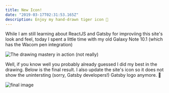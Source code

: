 ```yaml
---
title: New Icon!
date: "2019-03-17T02:31:53.165Z"
description: Enjoy my hand-drawn tiger icon 🐯
---
```


While I am still learning about ReactJS and Gatsby for improviing this site's look and feel, today I spent a little time with my old Galaxy Note 10.1 (which has the Wacom pen integration)

![The drawing mastery in action (not really)](https://lh3.googleusercontent.com/nMDnbrqhHUAPfFT-0y6kfUUWtONoRz4mIjx1bmypo3irZPgwa0kClqm8o-kYtR2sjxwjI-fc1GRfXvj7pQRA9O2NGPXs2P6k1UqvGdlv0TgGUBEWneoSyDdW5pmeFmYKdeIftysJ101oHTv0pfZ_4zQ_Ohp9Eqqz2XQIVrCv91hNWaHrz7-AdfDDGVc2n_DzohyA23NXGV_JQpoxpV-nlIKKNjHlma-4FWUZHbSviftcR9nKgIiTcslA3NJR3BW6sg3vu0yGz3IzYM1Um1Q5me6ISsyG4HQzT5q8hoFj_xNnz6B2tTZBE9E1GyNYqIMcvNp9C3PL7KF-QKJPqxcQjvKuvkepJwZ4DHoBnDfFVwQQKfSAZYGdn0_uQQuhxYJzdB0m_dS2Xrd8f_WGrnvYHaiNGjBOIMNLrAJaxosMmKl8Rhc5ePcwsvEdPPQ8yPz6WdU8b0zAhTm18MAZvL81TrEgJDHZMuENPGibMKYzQFO4YfV90Elr7un2iVRFJ9Uh3_p85G6X96dvB_n6p8zSYcBcj_kqXh_vrRAIK4oUIh1KQ-gBSPSzUiFXvIiLgXDprt1bmldSgnSXhmUPR1s2nyIB6LYHnRFq4ig3OrqMDozGyMfXusvqOL-0r_pAjRLz4twMYCy9TTuKFz4ttV-fRTS5u9M7LDPy=w1386-h923-no)

Well, if you know well you probably already guessed I did my best in the drawing. Below is the final result. I also update the site's icon so it does not show the unintersting (sorry, Gatsby developers!) Gatsby logo anymore. 🐯

![final image](https://lh3.googleusercontent.com/bUFy5zE78BwdsOKCQ6WJynOFK2Ix3rV9ZJcLbSLk90gy-ApNKsC5ylxvtwOM8Rq488Ad0z9Qf55V1yRdFFH_iX7xL5vF3zydH_HIrwRLn5lz6cSRSKK5aknTjXfIfziRTRkebEcIGLroPOyrQy1aCR4i9NcnRXmNI0FQFdFyZHzJxU-OpCx-XU2VOCVwnnL52gQSvkLKQrqGSZilduuJfeHul_jDu7vIteSLpqoIQicugSbJUzKiBGtIFFhC0Wj_mPxZRNVZvNOCPPVkWydkKlIFzbwqodwe5liIBbCDDVFdyPecK6nYsqqwG-NfF39SHHS26pwtoyvhJdeKyiTMJsgWGhRX7WqWGJEUpcd2f4NuO3yG80q3lLOq-s945BdHSl_HuAooGuPr3UqJ2ffEkh1eXtKnzVnzc_1zs4KsIRW3peWffKXrhQ6Um4EYYW3casDnRV7ljds2N0G6xPn24RBvziOlsd7zkimKaYIK_YeOjkQboyl8w1_aBtyIG-VtOMX9kHhtWRph67ER2lh1ieKEYhxwqkOFE7s0I_IcqvvMLiHYNl1YLHWRyhbIlsw6FLFXHvC-rT9IlZmFuq8TIn6totu9k9IeCJ6HBvtMWLcnkdqJjxCZi5JVcTqojL4HubRwwD4p5sTJ8Q3tA5Pit8x3Shiri1WP=w277-h237-no)